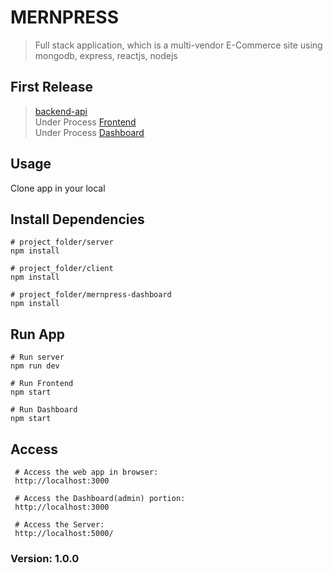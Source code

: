 # MERNPRESS

> Full stack application, which is a multi-vendor E-Commerce site using mongodb, express, reactjs, nodejs

## First Release  
> [backend-api](https://mernpress-api.herokuapp.com/api-docs/)  
> Under Process [Frontend](https://mernpress-frontend.herokuapp.com/)  
> Under Process [Dashboard](https://mernpress-dashboard.herokuapp.com/)

## Usage

Clone app in your local

## Install Dependencies

```
# project_folder/server
npm install

# project_folder/client
npm install

# project_folder/mernpress-dashboard
npm install
```

## Run App

```
# Run server
npm run dev

# Run Frontend
npm start

# Run Dashboard
npm start
```

## Access

```
 # Access the web app in browser:
 http://localhost:3000

 # Access the Dashboard(admin) portion:
 http://localhost:3000

 # Access the Server:
 http://localhost:5000/
```

### Version: 1.0.0
